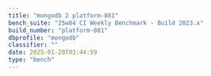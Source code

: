 ```yaml
---
title: "mongodb 2 platform-881"
bench_suite: "25w04 CI Weekly Benchmark - Build 2023.x"
build_number: "platform-881"
dbprofile: "mongodb"
classifier: ""
date: 2025-01-20T03:44:59
type: "bench"
---
```


